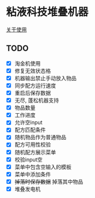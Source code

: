 # 粘液科技堆叠机器

[关于使用](https://github.com/ytdd9527/SlimefunStackingMachineConfig)

## TODO

- [x] 淘金机使用
- [x] 修复无效状态格
- [x] 机器输出禁止手动放入物品
- [x] 同步配方运行速度
- [x] 重启后保存数据
- [x] 无尽, 蓬松机器支持
- [x] 物品数量
- [x] 工作进度
- [x] 允许空input
- [x] 配方匹配条件
- [x] 随机物品作为普通物品
- [x] 配方可用性校验
- [x] 随机配方展示菜单
- [x] 校验input空
- [x] 菜单中包含空输入的模板
- [x] 菜单中添加条件
- [x] ~~掉落时保存数据~~ 掉落其中物品
- [x] 堆叠发电机
